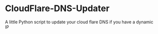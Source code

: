# CloudFlare-DNS-Updater
A little Python script to update your cloud flare DNS if you have a dynamic IP
